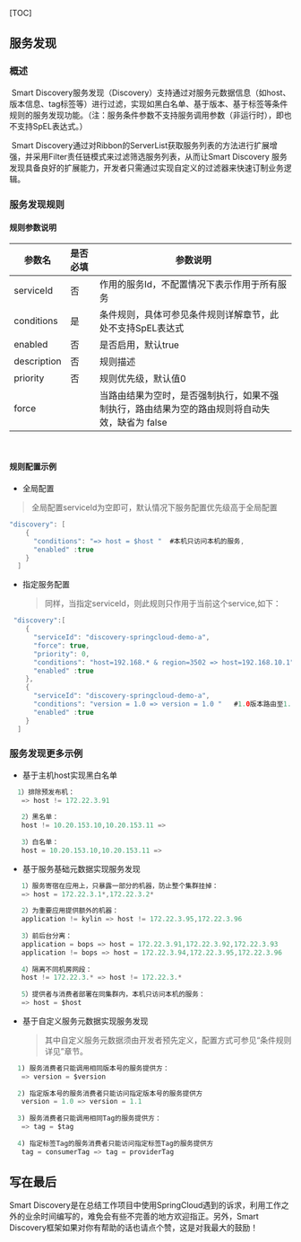 ﻿[TOC]

## 服务发现



### 概述

​        Smart Discovery服务发现（Discovery）支持通过对服务元数据信息（如host、版本信息、tag标签等）进行过滤，实现如黑白名单、基于版本、基于标签等条件规则的服务发现功能。（注：服务条件参数不支持服务调用参数（非运行时），即也不支持SpEL表达式。）

​       Smart Discovery通过对Ribbon的ServerList获取服务列表的方法进行扩展增强，并采用Filter责任链模式来过滤筛选服务列表，从而让Smart Discovery 服务发现具备良好的扩展能力，开发者只需通过实现自定义的过滤器来快速订制业务逻辑。



### 服务发现规则

#### 规则参数说明

| 参数名      | 是否必填 | 参数说明                                                     |
| ----------- | :------- | ------------------------------------------------------------ |
| serviceId   | 否       | 作用的服务Id，不配置情况下表示作用于所有服务                 |
| conditions  | 是       | 条件规则，具体可参见条件规则详解章节，此处不支持SpEL表达式   |
| enabled     | 否       | 是否启用，默认true                                           |
| description | 否       | 规则描述                                                     |
| priority    | 否       | 规则优先级，默认值0                                          |
| force       |          | 当路由结果为空时，是否强制执行，如果不强制执行，路由结果为空的路由规则将自动失效，缺省为 false |

​             

#### 规则配置示例

- 全局配置

> 全局配置serviceId为空即可，默认情况下服务配置优先级高于全局配置

```java
"discovery": [
    {
      "conditions": "=> host = $host "  #本机只访问本机的服务,
      "enabled" :true
    }
  ]
```

- 指定服务配置

  > 同样，当指定serviceId，则此规则只作用于当前这个service,如下：

```java
 "discovery":[
    {
      "serviceId": "discovery-springcloud-demo-a",
      "force": true,  
      "priority": 0,
      "conditions": "host=192.168.* & region=3502 => host=192.168.10.1"  #当区划为3502时，消费方ip端192.168.*访问192.168.10.1服务方IP,
      "enabled" :true
    },
    {
      "serviceId": "discovery-springcloud-demo-a",
      "conditions": "version = 1.0 => version = 1.0 "   #1.0版本路由至1.0版本,
      "enabled" :true
    }
  ]
```



### 服务发现更多示例

- 基于主机host实现黑白名单

```java
  1）排除预发布机：
   => host != 172.22.3.91
   
   2）黑名单：
   host != 10.20.153.10,10.20.153.11 =>
   
   3）白名单：
   host = 10.20.153.10,10.20.153.11 =>
```



- 基于服务基础元数据实现服务发现

```java
   1）服务寄宿在应用上，只暴露一部分的机器，防止整个集群挂掉：
   => host = 172.22.3.1*,172.22.3.2*
   
   2）为重要应用提供额外的机器：
   application != kylin => host != 172.22.3.95,172.22.3.96
   
   3）前后台分离：
   application = bops => host = 172.22.3.91,172.22.3.92,172.22.3.93
   application != bops => host = 172.22.3.94,172.22.3.95,172.22.3.96
   
   4）隔离不同机房网段：
   host != 172.22.3.* => host != 172.22.3.*
   
   5）提供者与消费者部署在同集群内，本机只访问本机的服务：
   => host = $host
```



- 基于自定义服务元数据实现服务发现

  > 其中自定义服务元数据须由开发者预先定义，配置方式可参见“条件规则详见”章节。

```java
  1) 服务消费者只能调用相同版本号的服务提供方：
   => version = $version
      
  2) 指定版本号的服务消费者只能访问指定版本号的服务提供方
   version = 1.0 => version = 1.1
      
  3) 服务消费者只能调用相同Tag的服务提供方：
   => tag = $tag
  
  4) 指定标签Tag的服务消费者只能访问指定标签Tag的服务提供方
   tag = consumerTag => tag = providerTag
```

## 写在最后
Smart Discovery是在总结工作项目中使用SpringCloud遇到的诉求，利用工作之外的业余时间编写的，难免会有些不完善的地方欢迎指正。另外，Smart Discovery框架如果对你有帮助的话也请点个赞，这是对我最大的鼓励！

